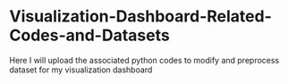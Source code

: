 # Visualization-Dashboard-Related-Codes-and-Datasets
Here I will upload the associated python codes to modify and preprocess dataset for my visualization dashboard
